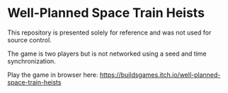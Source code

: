 # Well-Planned Space Train Heists
 This repository is presented solely for reference and was not used for source control.

 The game is two players but is not networked using a seed and time synchronization.

Play the game in browser here:
 https://buildsgames.itch.io/well-planned-space-train-heists
